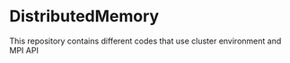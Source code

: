 # DistributedMemory
This repository contains different codes that use cluster environment and MPI API
